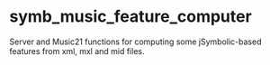 # symb_music_feature_computer

Server and Music21 functions for computing some jSymbolic-based features from xml, mxl and mid files.

